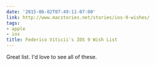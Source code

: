 ```yaml
---
date: '2015-06-02T07:49:11-07:00'
link: http://www.macstories.net/stories/ios-9-wishes/
tags:
- apple
- ios
title: Federico Viticii's IOS 9 Wish List
---
```


Great list. I'd love to see all of these.
